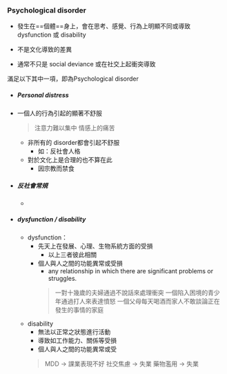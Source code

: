 ### Psychological disorder
- 發生在==個體==身上，會在思考、感覺、行為上明顯不同或導致 dysfunction 或 disability

- 不是文化導致的差異
- 通常不只是 social deviance 或在社交上起衝突導致

滿足以下其中一項，即為Psychological disorder
- ##### Personal distress
- 一個人的行為引起的顯著不舒服
	> 注意力難以集中
	> 情感上的痛苦
	- 非所有的 disorder都會引起不舒服
		- 如：反社會人格
	- 對於文化上是合理的也不算在此
		- 因宗教而禁食
- ##### 反社會常規
	- 
- ##### dysfunction / disability
	- dysfunction：
		- 先天上在發展、心理、生物系統方面的受損
			- 以上三者彼此相關
		- 個人與人之間的功能異常或受損
			- any relationship in which there are significant problems or struggles.
			>  一對十幾歲的夫婦通過不說話來處理衝突
			>  一個陷入困境的青少年通過打人來表達憤怒
			>  一個父母每天喝酒而家人不敢談論正在發生的事情的家庭
	- disability
		- 無法以正常之狀態進行活動
		- 導致如工作能力、關係等受損
		- 個人與人之間的功能異常或受
		> MDD -> 課業表現不好
		> 社交焦慮 -> 失業
		> 藥物濫用 -> 失業







